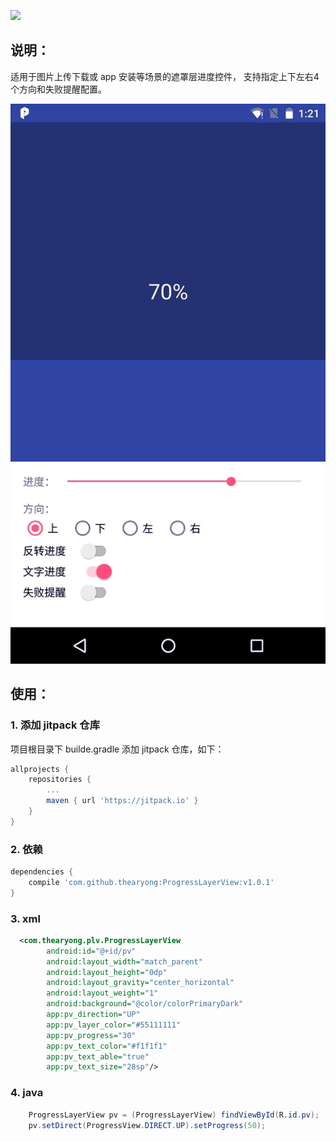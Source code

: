 
[![](https://jitpack.io/v/thearyong/ProgressLayerView.svg)](https://jitpack.io/#thearyong/ProgressLayerView)

## 说明：
适用于图片上传下载或 app 安装等场景的遮罩层进度控件，
支持指定上下左右4个方向和失败提醒配置。

![gif](./captures/1.gif)

## 使用：

### 1. 添加 jitpack 仓库

项目根目录下 builde.gradle 添加 jitpack 仓库，如下：

``` gradle
allprojects {
    repositories {
        ...
        maven { url 'https://jitpack.io' }
    }
}
```

### 2. 依赖

```gradle
dependencies {
    compile 'com.github.thearyong:ProgressLayerView:v1.0.1'
}
```

### 3. xml
``` xml
  <com.thearyong.plv.ProgressLayerView
        android:id="@+id/pv"
        android:layout_width="match_parent"
        android:layout_height="0dp"
        android:layout_gravity="center_horizontal"
        android:layout_weight="1"
        android:background="@color/colorPrimaryDark"
        app:pv_direction="UP"
        app:pv_layer_color="#55111111"
        app:pv_progress="30"
        app:pv_text_color="#f1f1f1"
        app:pv_text_able="true"
        app:pv_text_size="28sp"/>

```
### 4. java

``` java
    ProgressLayerView pv = (ProgressLayerView) findViewById(R.id.pv);
    pv.setDirect(ProgressView.DIRECT.UP).setProgress(50);

```
